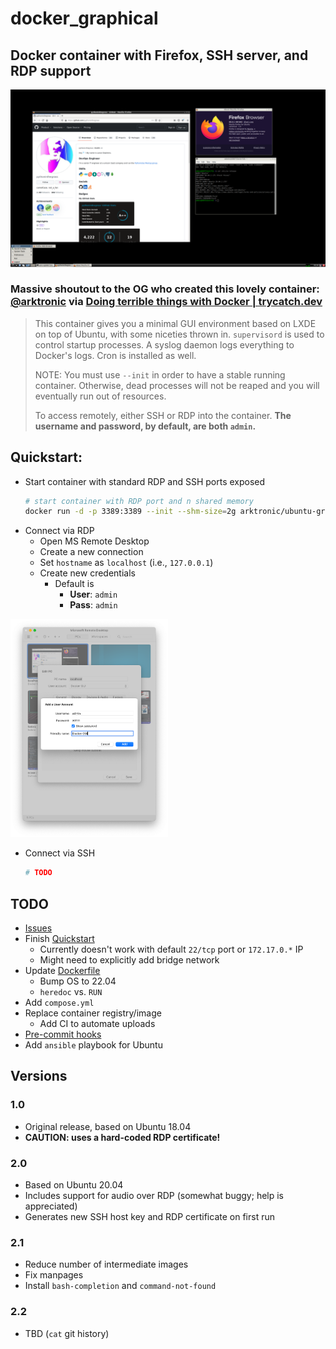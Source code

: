 # docker_graphical

## Docker container with Firefox, SSH server, and RDP support

![mvp](img/desktop.png)

### Massive shoutout to the OG who created this lovely container: [@arktronic](https://github.com/arktronic) via [Doing terrible things with Docker | trycatch.dev](https://trycatch.dev/2020/09/08/doing-terrible-things-with-docker/)

> This container gives you a minimal GUI environment based on LXDE on top of Ubuntu, with some niceties thrown in. `supervisord` is used to control startup processes. A syslog daemon logs everything to Docker's logs. Cron is installed as well.
> 
> NOTE: You must use `--init` in order to have a stable running container. Otherwise, dead processes will not be reaped and you will eventually run out of resources.
> 
> To access remotely, either SSH or RDP into the container. **The username and password, by default, are both `admin`.**

## Quickstart:
* Start container with standard RDP and SSH ports exposed
    ```bash
    # start container with RDP port and n shared memory
    docker run -d -p 3389:3389 --init --shm-size=2g arktronic/ubuntu-graphical
    ```
* Connect via RDP
  * Open MS Remote Desktop
  * Create a new connection
  * Set `hostname` as `localhost` (i.e., `127.0.0.1`)
  * Create new credentials
    * Default is 
      * **User**: `admin`
      * **Pass**: `admin`

<img src="img/rdp.png" width="50%">

* Connect via SSH
    ```bash
    # TODO
    ```

## TODO
* [Issues](https://github.com/pythoninthegrass/docker_graphical/issues)
* Finish [Quickstart](README.md#quickstart)
  * Currently doesn't work with default `22/tcp` port or `172.17.0.*` IP
  * Might need to explicitly add bridge network
* Update [Dockerfile](Dockerfile)
  * Bump OS to 22.04
  * `heredoc` vs. `RUN`
* Add `compose.yml`
* Replace container registry/image
  * Add CI to automate uploads
* [Pre-commit hooks](https://pre-commit.com/)
* Add `ansible` playbook for Ubuntu

## Versions
### 1.0
* Original release, based on Ubuntu 18.04
* **CAUTION: uses a hard-coded RDP certificate!**
### 2.0
* Based on Ubuntu 20.04
* Includes support for audio over RDP (somewhat buggy; help is appreciated)
* Generates new SSH host key and RDP certificate on first run
### 2.1
* Reduce number of intermediate images
* Fix manpages
* Install `bash-completion` and `command-not-found`
### 2.2
* TBD (`cat` git history)
